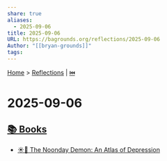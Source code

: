 ```yaml
---
share: true
aliases:
  - 2025-09-06
title: 2025-09-06
URL: https://bagrounds.org/reflections/2025-09-06
Author: "[[bryan-grounds]]"
tags:
---
```

[Home](../index.md) > [Reflections](./index.md) | [⏮️](./2025-09-05.md)  
# 2025-09-06  
## [📚 Books](../books/index.md)  
- [☀️👿 The Noonday Demon: An Atlas of Depression](../books/the-noonday-demon-an-atlas-of-depression.md)